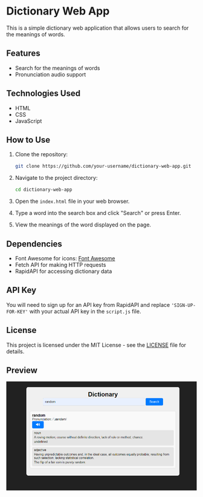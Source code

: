# Dictionary Web App

This is a simple dictionary web application that allows users to search for the meanings of words.

## Features

- Search for the meanings of words
- Pronunciation audio support

## Technologies Used

- HTML
- CSS
- JavaScript

## How to Use

1. Clone the repository:

   ```bash
   git clone https://github.com/your-username/dictionary-web-app.git
   ```

2. Navigate to the project directory:

   ```bash
   cd dictionary-web-app
   ```

3. Open the `index.html` file in your web browser.

4. Type a word into the search box and click "Search" or press Enter.

5. View the meanings of the word displayed on the page.

## Dependencies

- Font Awesome for icons: [Font Awesome](https://fontawesome.com/)
- Fetch API for making HTTP requests
- RapidAPI for accessing dictionary data

## API Key

You will need to sign up for an API key from RapidAPI and replace `'SIGN-UP-FOR-KEY'` with your actual API key in the `script.js` file.

## License

This project is licensed under the MIT License - see the [LICENSE](LICENSE) file for details.

## Preview
![Dictionary Preview](preview.png)
